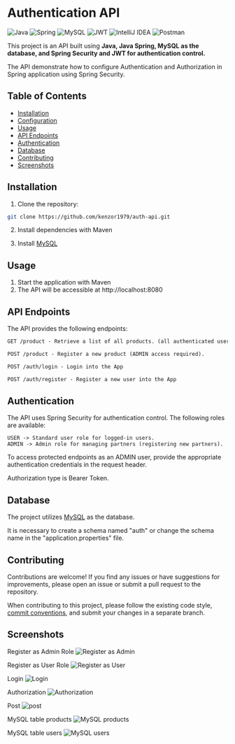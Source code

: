 # Authentication API

![Java](https://img.shields.io/badge/java-%23ED8B00.svg?style=for-the-badge&logo=openjdk&logoColor=white)
![Spring](https://img.shields.io/badge/spring-%236DB33F.svg?style=for-the-badge&logo=spring&logoColor=white)
![MySQL](https://img.shields.io/badge/mysql-4479A1.svg?style=for-the-badge&logo=mysql&logoColor=white)
![JWT](https://img.shields.io/badge/JWT-black?style=for-the-badge&logo=JSON%20web%20tokens)
![IntelliJ IDEA](https://img.shields.io/badge/IntelliJIDEA-000000.svg?style=for-the-badge&logo=intellij-idea&logoColor=white)
![Postman](https://img.shields.io/badge/Postman-FF6C37?style=for-the-badge&logo=postman&logoColor=white)

This project is an API built using **Java, Java Spring, MySQL as the database, and Spring Security and JWT for authentication control.**

The API demonstrate how to configure Authentication and Authorization in Spring application using Spring Security.

## Table of Contents

- [Installation](#installation)
- [Configuration](#configuration)
- [Usage](#usage)
- [API Endpoints](#api-endpoints)
- [Authentication](#authentication)
- [Database](#database)
- [Contributing](#contributing)
- [Screenshots](#screenshots)

## Installation

1. Clone the repository:

```bash
git clone https://github.com/kenzor1979/auth-api.git
```

2. Install dependencies with Maven

3. Install [MySQL](https://www.mysql.com/)

## Usage

1. Start the application with Maven
2. The API will be accessible at http://localhost:8080

## API Endpoints

The API provides the following endpoints:

```markdown
GET /product - Retrieve a list of all products. (all authenticated users)

POST /product - Register a new product (ADMIN access required).

POST /auth/login - Login into the App

POST /auth/register - Register a new user into the App
```

## Authentication

The API uses Spring Security for authentication control. The following roles are available:

```
USER -> Standard user role for logged-in users.
ADMIN -> Admin role for managing partners (registering new partners).
```
To access protected endpoints as an ADMIN user, provide the appropriate authentication credentials in the request header.

Authorization type is Bearer Token.

## Database

The project utilizes [MySQL](https://www.mysql.com/) as the database. 

It is necessary to create a schema named "auth" or change the schema name in the "application.properties" file.

## Contributing

Contributions are welcome! If you find any issues or have suggestions for improvements, please open an issue or submit a pull request to the repository.

When contributing to this project, please follow the existing code style, [commit conventions](https://www.conventionalcommits.org/en/v1.0.0/), and submit your changes in a separate branch.

## Screenshots

Register as Admin Role
![Register as Admin](https://github.com/kenzor1979/auth-api/blob/main/img/registerAsAdmin.gif?raw=true&sanitize=true)

Register as User Role
![Register as User](https://github.com/kenzor1979/auth-api/blob/main/img/registerAsUserRole.gif?raw=true&sanitize=true)

Login
![Login](https://github.com/kenzor1979/auth-api/blob/main/img/login.gif?raw=true&sanitize=true)

Authorization
![Authorization](https://github.com/kenzor1979/auth-api/blob/main/img/authorization.gif?raw=true&sanitize=true)

Post
![post](https://github.com/kenzor1979/auth-api/blob/main/img/post.gif?raw=true&sanitize=true)

MySQL table products
![MySQL products](https://github.com/kenzor1979/auth-api/blob/main/img/MySQLproducts.png?raw=true&sanitize=true)

MySQL table users
![MySQL users](https://github.com/kenzor1979/auth-api/blob/main/img/MySQLusers.png?raw=true&sanitize=true)